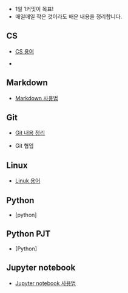 * 1일 1커밋이 목표!
* 매일매일 작은 것이라도 배운 내용을 정리합니다.






## CS
* [CS 용어](https://github.com/puurib/TIL/blob/master/CS/CS.md)



* 



## Markdown
* [Markdown 사용법](https://github.com/puurib/TIL/blob/master/Markdown/Markdown.md)





## Git
* [Git 내용 정리](https://github.com/puurib/TIL/blob/master/Git/Git.md)

* Git 협업





## Linux
* [Linuk 용어](https://github.com/puurib/TIL/blob/master/Linux/Linux%20%EC%9A%A9%EC%96%B4.md)





## Python

* [python]



## Python PJT

* [Python]



## Jupyter notebook
* [Jupyter notebook 사용법](https://github.com/puurib/TIL/blob/master/Jupyter%20notebook/Jupyter%20notebook.md)





